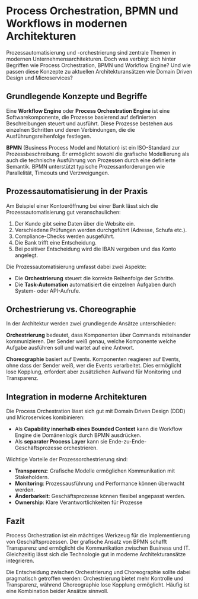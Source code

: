 # Process Orchestration, BPMN und Workflows in modernen Architekturen

Prozessautomatisierung und -orchestrierung sind zentrale Themen in modernen Unternehmensarchitekturen. Doch was verbirgt sich hinter Begriffen wie Process Orchestration, BPMN und Workflow Engine? Und wie passen diese Konzepte zu aktuellen Architekturansätzen wie Domain Driven Design und Microservices?

## Grundlegende Konzepte und Begriffe

Eine **Workflow Engine** oder **Process Orchestration Engine** ist eine Softwarekomponente, die Prozesse basierend auf definierten Beschreibungen steuert und ausführt. Diese Prozesse bestehen aus einzelnen Schritten und deren Verbindungen, die die Ausführungsreihenfolge festlegen.

**BPMN** (Business Process Model and Notation) ist ein ISO-Standard zur Prozessbeschreibung. Er ermöglicht sowohl die grafische Modellierung als auch die technische Ausführung von Prozessen durch eine definierte Semantik. BPMN unterstützt typische Prozessanforderungen wie Parallelität, Timeouts und Verzweigungen.

## Prozessautomatisierung in der Praxis 

Am Beispiel einer Kontoeröffnung bei einer Bank lässt sich die Prozessautomatisierung gut veranschaulichen:

1. Der Kunde gibt seine Daten über die Website ein.
2. Verschiedene Prüfungen werden durchgeführt (Adresse, Schufa etc.).
3. Compliance-Checks werden ausgeführt.
4. Die Bank trifft eine Entscheidung.
5. Bei positiver Entscheidung wird die IBAN vergeben und das Konto angelegt.

Die Prozessautomatisierung umfasst dabei zwei Aspekte:
- Die **Orchestrierung** steuert die korrekte Reihenfolge der Schritte.
- Die **Task-Automation** automatisiert die einzelnen Aufgaben durch System- oder API-Aufrufe.

## Orchestrierung vs. Choreographie

In der Architektur werden zwei grundlegende Ansätze unterschieden:

**Orchestrierung** bedeutet, dass Komponenten über Commands miteinander kommunizieren. Der Sender weiß genau, welche Komponente welche Aufgabe ausführen soll und wartet auf eine Antwort.

**Choreographie** basiert auf Events. Komponenten reagieren auf Events, ohne dass der Sender weiß, wer die Events verarbeitet. Dies ermöglicht lose Kopplung, erfordert aber zusätzlichen Aufwand für Monitoring und Transparenz.

## Integration in moderne Architekturen

Die Process Orchestration lässt sich gut mit Domain Driven Design (DDD) und Microservices kombinieren:

- Als **Capability innerhalb eines Bounded Context** kann die Workflow Engine die Domänenlogik durch BPMN ausdrücken.
- Als **separater Process Layer** kann sie Ende-zu-Ende-Geschäftsprozesse orchestrieren.

Wichtige Vorteile der Prozessorchestrierung sind:

- **Transparenz**: Grafische Modelle ermöglichen Kommunikation mit Stakeholdern.
- **Monitoring**: Prozessausführung und Performance können überwacht werden.
- **Änderbarkeit**: Geschäftsprozesse können flexibel angepasst werden.
- **Ownership**: Klare Verantwortlichkeiten für Prozesse

## Fazit

Process Orchestration ist ein mächtiges Werkzeug für die Implementierung von Geschäftsprozessen. Der grafische Ansatz von BPMN schafft Transparenz und ermöglicht die Kommunikation zwischen Business und IT. Gleichzeitig lässt sich die Technologie gut in moderne Architekturansätze integrieren.

Die Entscheidung zwischen Orchestrierung und Choreographie sollte dabei pragmatisch getroffen werden: Orchestrierung bietet mehr Kontrolle und Transparenz, während Choreographie lose Kopplung ermöglicht. Häufig ist eine Kombination beider Ansätze sinnvoll.
